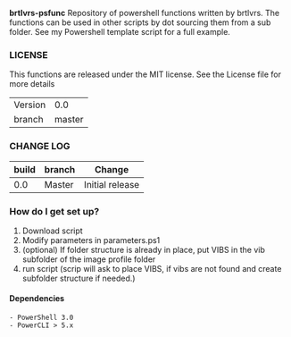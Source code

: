**brtlvrs-psfunc**
Repository of powershell functions written by brtlvrs.
The functions can be used in other scripts by dot sourcing them from a sub folder.
See my Powershell template script for a full example.

### LICENSE
This functions are released under the MIT license. See the License file for more details

| | |
|---|---|
| Version | 0.0|
| branch | master|

### CHANGE LOG
|build|branch |  Change |
|---|---|---|
|0.0| Master| Initial release|

### How do I get set up?  
1. Download script
2. Modify parameters in parameters.ps1
3. (optional) If folder structure is already in place, put VIBS in the vib subfolder of the image profile folder
3. run script
(scrip will ask to place VIBS, if vibs are not found and create subfolder structure if needed.)



#### Dependencies

	- PowerShell 3.0
	- PowerCLI > 5.x